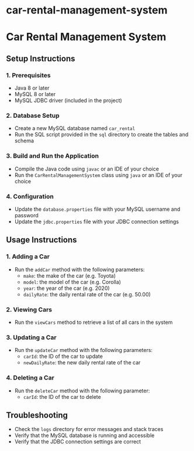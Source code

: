 # car-rental-management-system

**Car Rental Management System**
================================

**Setup Instructions**
--------------------

### 1. Prerequisites

* Java 8 or later
* MySQL 8 or later
* MySQL JDBC driver (included in the project)

### 2. Database Setup

* Create a new MySQL database named `car_rental`
* Run the SQL script provided in the `sql` directory to create the tables and schema

### 3. Build and Run the Application

* Compile the Java code using `javac` or an IDE of your choice
* Run the `CarRentalManagementSystem` class using `java` or an IDE of your choice

### 4. Configuration

* Update the `database.properties` file with your MySQL username and password
* Update the `jdbc.properties` file with your JDBC connection settings

**Usage Instructions**
-------------------

### 1. Adding a Car

* Run the `addCar` method with the following parameters:
	+ `make`: the make of the car (e.g. Toyota)
	+ `model`: the model of the car (e.g. Corolla)
	+ `year`: the year of the car (e.g. 2020)
	+ `dailyRate`: the daily rental rate of the car (e.g. 50.00)

### 2. Viewing Cars

* Run the `viewCars` method to retrieve a list of all cars in the system

### 3. Updating a Car

* Run the `updateCar` method with the following parameters:
	+ `carId`: the ID of the car to update
	+ `newDailyRate`: the new daily rental rate of the car

### 4. Deleting a Car

* Run the `deleteCar` method with the following parameter:
	+ `carId`: the ID of the car to delete

**Troubleshooting**
-------------------

* Check the `logs` directory for error messages and stack traces
* Verify that the MySQL database is running and accessible
* Verify that the JDBC connection settings are correct

